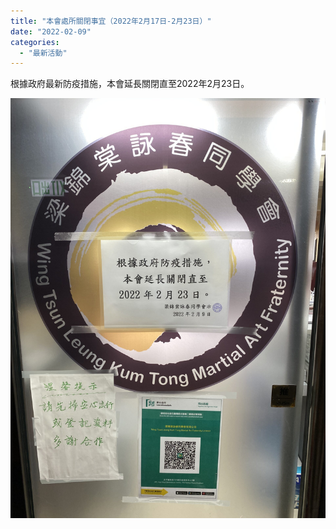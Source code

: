 ```yaml
---
title: "本會處所關閉事宜（2022年2月17日-2月23日）"
date: "2022-02-09"
categories: 
  - "最新活動"
---
```


根據政府最新防疫措施，本會延長關閉直至2022年2月23日。

[![](images/IMG_5578-scaled.jpg)](http://13.229.250.225/wp-content/uploads/2022/02/IMG_5578-scaled.jpg)
